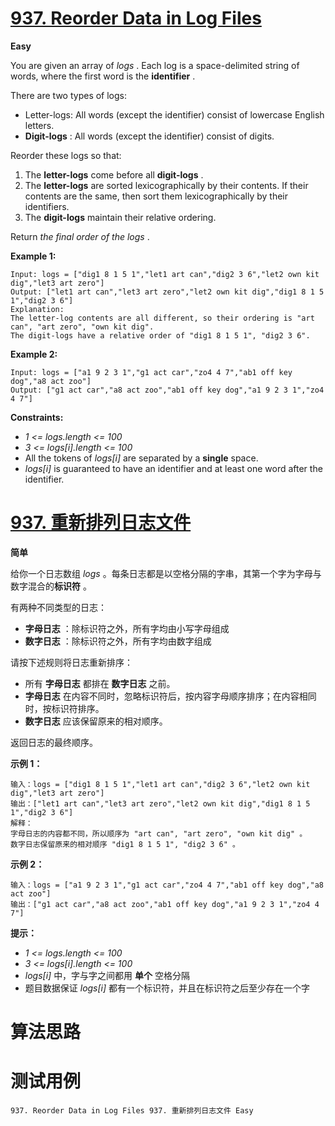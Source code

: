 # [937. Reorder Data in Log Files][enTitle]

**Easy**

You are given an array of  *logs* . Each log is a space-delimited string of words, where the first word is the **identifier** .

There are two types of logs:

- Letter-logs: All words (except the identifier) consist of lowercase English letters. 
- **Digit-logs** : All words (except the identifier) consist of digits.

Reorder these logs so that:

1. The **letter-logs**  come before all **digit-logs** . 
2. The **letter-logs**  are sorted lexicographically by their contents. If their contents are the same, then sort them lexicographically by their identifiers. 
3. The **digit-logs**  maintain their relative ordering.

Return  *the final order of the logs* .



**Example 1:** 

```
Input: logs = ["dig1 8 1 5 1","let1 art can","dig2 3 6","let2 own kit dig","let3 art zero"]
Output: ["let1 art can","let3 art zero","let2 own kit dig","dig1 8 1 5 1","dig2 3 6"]
Explanation:
The letter-log contents are all different, so their ordering is "art can", "art zero", "own kit dig".
The digit-logs have a relative order of "dig1 8 1 5 1", "dig2 3 6".

```

**Example 2:** 

```
Input: logs = ["a1 9 2 3 1","g1 act car","zo4 4 7","ab1 off key dog","a8 act zoo"]
Output: ["g1 act car","a8 act zoo","ab1 off key dog","a1 9 2 3 1","zo4 4 7"]

```



**Constraints:** 

-  *1 <= logs.length <= 100*  
-  *3 <= logs[i].length <= 100*  
- All the tokens of  *logs[i]*  are separated by a **single**  space. 
-  *logs[i]*  is guaranteed to have an identifier and at least one word after the identifier.


# [937. 重新排列日志文件][cnTitle]

**简单**

给你一个日志数组  *logs* 。每条日志都是以空格分隔的字串，其第一个字为字母与数字混合的**标识符** 。

有两种不同类型的日志：

- **字母日志** ：除标识符之外，所有字均由小写字母组成 
- **数字日志** ：除标识符之外，所有字均由数字组成

请按下述规则将日志重新排序：

- 所有 **字母日志**  都排在 **数字日志**  之前。 
- **字母日志**  在内容不同时，忽略标识符后，按内容字母顺序排序；在内容相同时，按标识符排序。 
- **数字日志**  应该保留原来的相对顺序。

返回日志的最终顺序。



**示例 1：** 

```
输入：logs = ["dig1 8 1 5 1","let1 art can","dig2 3 6","let2 own kit dig","let3 art zero"]
输出：["let1 art can","let3 art zero","let2 own kit dig","dig1 8 1 5 1","dig2 3 6"]
解释：
字母日志的内容都不同，所以顺序为 "art can", "art zero", "own kit dig" 。
数字日志保留原来的相对顺序 "dig1 8 1 5 1", "dig2 3 6" 。

```

**示例 2：** 

```
输入：logs = ["a1 9 2 3 1","g1 act car","zo4 4 7","ab1 off key dog","a8 act zoo"]
输出：["g1 act car","a8 act zoo","ab1 off key dog","a1 9 2 3 1","zo4 4 7"]

```



**提示：** 

-  *1 <= logs.length <= 100*  
-  *3 <= logs[i].length <= 100*  
-  *logs[i]*  中，字与字之间都用 **单个**  空格分隔 
- 题目数据保证  *logs[i]*  都有一个标识符，并且在标识符之后至少存在一个字




# 算法思路

# 测试用例
```
937. Reorder Data in Log Files 937. 重新排列日志文件 Easy
```

[enTitle]: https://leetcode.com/problems/reorder-data-in-log-files/
[cnTitle]: https://leetcode-cn.com/problems/reorder-data-in-log-files/
